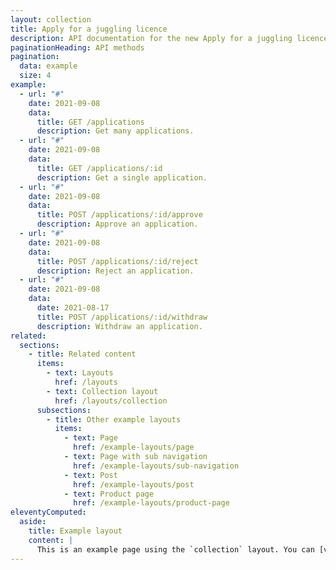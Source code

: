 ```yaml
---
layout: collection
title: Apply for a juggling licence
description: API documentation for the new Apply for a juggling licence service.
paginationHeading: API methods
pagination:
  data: example
  size: 4
example:
  - url: "#"
    date: 2021-09-08
    data:
      title: GET /applications
      description: Get many applications.
  - url: "#"
    date: 2021-09-08
    data:
      title: GET /applications/:id
      description: Get a single application.
  - url: "#"
    date: 2021-09-08
    data:
      title: POST /applications/:id/approve
      description: Approve an application.
  - url: "#"
    date: 2021-09-08
    data:
      title: POST /applications/:id/reject
      description: Reject an application.
  - url: "#"
    date: 2021-09-08
    data:
      date: 2021-08-17
      title: POST /applications/:id/withdraw
      description: Withdraw an application.
related:
  sections:
    - title: Related content
      items:
        - text: Layouts
          href: /layouts
        - text: Collection layout
          href: /layouts/collection
      subsections:
        - title: Other example layouts
          items:
            - text: Page
              href: /example-layouts/page
            - text: Page with sub navigation
              href: /example-layouts/sub-navigation
            - text: Post
              href: /example-layouts/post
            - text: Product page
              href: /example-layouts/product-page
eleventyComputed:
  aside:
    title: Example layout
    content: |
      This is an example page using the `collection` layout. You can [view the source used to create this page on GitHub]({{ viewSource }}).
---
```

